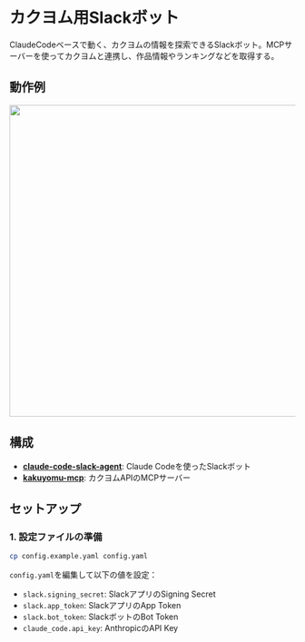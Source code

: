 # カクヨム用Slackボット

ClaudeCodeベースで動く、カクヨムの情報を探索できるSlackボット。MCPサーバーを使ってカクヨムと連携し、作品情報やランキングなどを取得する。

## 動作例

<img width="549" src="https://github.com/user-attachments/assets/b1ffd9d5-08f4-477f-b65d-c430377b94ec" />

## 構成

- [**claude-code-slack-agent**](https://github.com/106-/claude-code-slack-agent/): Claude Codeを使ったSlackボット
- [**kakuyomu-mcp**](https://github.com/106-/kakuyomu-mcp): カクヨムAPIのMCPサーバー

## セットアップ

### 1. 設定ファイルの準備

```bash
cp config.example.yaml config.yaml
```

`config.yaml`を編集して以下の値を設定：

- `slack.signing_secret`: SlackアプリのSigning Secret
- `slack.app_token`: SlackアプリのApp Token
- `slack.bot_token`: SlackボットのBot Token  
- `claude_code.api_key`: AnthropicのAPI Key
